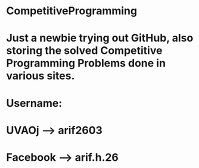 # CompetitiveProgramming

# Just a newbie trying out GitHub, also storing the solved Competitive Programming Problems done in various sites.

# Username:
# UVAOj --> arif2603
# Facebook --> arif.h.26
